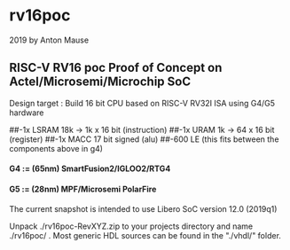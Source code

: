 
# rv16poc

 2019 by Anton Mause

## RISC-V RV16 poc Proof of Concept on Actel/Microsemi/Microchip SoC

Design target : Build 16 bit CPU based on RISC-V RV32I ISA using G4/G5 hardware

##-1x LSRAM 18k -> 1k x 16 bit (instruction)
##-1x URAM  1k  -> 64 x 16 bit (register)
##-1x MACC  17 bit signed (alu)
##-600 LE (this fits between the components above in g4)

#### G4 := (65nm)  SmartFusion2/IGLOO2/RTG4
#### G5 := (28nm)  MPF/Microsemi PolarFire

The current snapshot is intended to use Libero SoC version 12.0 (2019q1)

Unpack ./rv16poc-RevXYZ.zip to your projects directory and name ./rv16poc/ .
Most generic HDL sources can be found in the "./vhdl/" folder.



